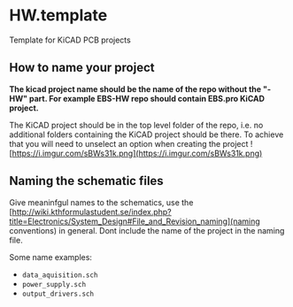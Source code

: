# HW.template
Template for KiCAD PCB projects

## How to name your project
**The kicad project name should be the name of the repo without the "-HW" part. For example EBS-HW repo should contain EBS.pro KiCAD project.**

The KiCAD project should be in the top level folder of the repo, i.e. no additional folders containing the KiCAD project should be there. To achieve that you will need to unselect an option when creating the project
![https://i.imgur.com/sBWs31k.png](https://i.imgur.com/sBWs31k.png)

## Naming the schematic files
Give meaninfgul names to the schematics, use the [http://wiki.kthformulastudent.se/index.php?title=Electronics/System_Design#File_and_Revision_naming](naming conventions) in general. Dont include the name of the project in the naming file.

Some name examples:
 * `data_aquisition.sch`
 * `power_supply.sch`
 * `output_drivers.sch`
